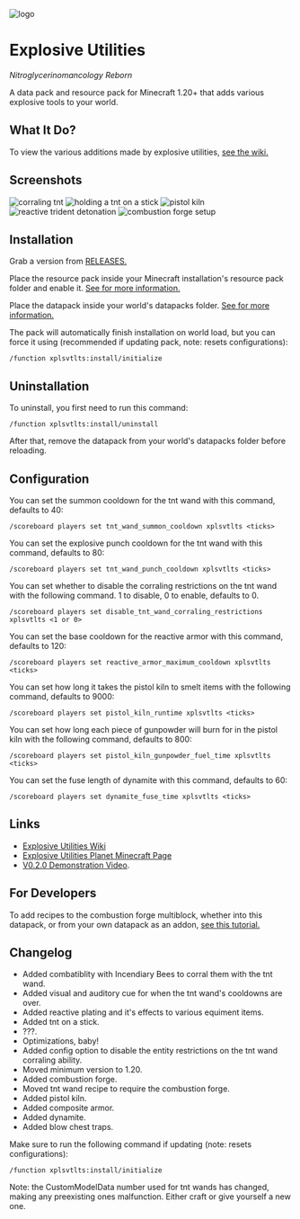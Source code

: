 ![logo](logo.png)

# Explosive Utilities

*Nitroglycerinomancology Reborn*

A data pack and resource pack for Minecraft 1.20+ that adds various explosive tools to your world.

## What It Do?

To view the various additions made by explosive utilities, [see the wiki.](https://github.com/ona-li-toki-e-jan-Epiphany-tawa-mi/Explosive-Utilities/wiki "The Explosive Utilities wiki")

## Screenshots

![corraling tnt](screenshots/corraling_tnt.png)
![holding a tnt on a stick](screenshots/holding_a_tnt_on_a_stick.png)
![pistol kiln](screenshots/pistol_kiln.png)
![reactive trident detonation](screenshots/reactive_trident_detonation.png)
![combustion forge setup](screenshots/combustion_forge_setup.png)

## Installation

Grab a version from [RELEASES.](https://github.com/ona-li-toki-e-jan-Epiphany-tawa-mi/Explosive-Utilities/releases "Explosive Utilities Releases Page")

Place the resource pack inside your Minecraft installation's resource pack folder and enable it. [See for more information.](https://minecraft.fandom.com/wiki/Tutorials/Loading_a_resource_pack "A Minecraft Wiki tutorial on installing resource packs")

Place the datapack inside your world's datapacks folder. [See for more information.](https://minecraft.fandom.com/wiki/Tutorials/Installing_a_data_pack "A Minecraft Wiki tutorial on installing data packs")

The pack will automatically finish installation on world load, but you can force it using (recommended if updating pack, note: resets configurations):

```mcfunction
/function xplsvtlts:install/initialize
```

## Uninstallation

To uninstall, you first need to run this command:

```mcfunction
/function xplsvtlts:install/uninstall
```

After that, remove the datapack from your world's datapacks folder before reloading.

## Configuration

You can set the summon cooldown for the tnt wand with this command, defaults to 40:

```mcfunction
/scoreboard players set tnt_wand_summon_cooldown xplsvtlts <ticks>
```

You can set the explosive punch cooldown for the tnt wand with this command, defaults to 80:

```mcfunction
/scoreboard players set tnt_wand_punch_cooldown xplsvtlts <ticks>
```

You can set whether to disable the corraling restrictions on the tnt wand with the following command. 1 to disable, 0 to enable, defaults to 0.

```mcfunction
/scoreboard players set disable_tnt_wand_corraling_restrictions xplsvtlts <1 or 0>
```

You can set the base cooldown for the reactive armor with this command, defaults to 120:

```mcfunction
/scoreboard players set reactive_armor_maximum_cooldown xplsvtlts <ticks>
```

You can set how long it takes the pistol kiln to smelt items with the following command, defaults to 9000:

```mcfunction
/scoreboard players set pistol_kiln_runtime xplsvtlts <ticks>
```

You can set how long each piece of gunpowder will burn for in the pistol kiln with the following command, defaults to 800:

```mcfunction
/scoreboard players set pistol_kiln_gunpowder_fuel_time xplsvtlts <ticks>
```

You can set the fuse length of dynamite with this command, defaults to 60:

```mcfunction
/scoreboard players set dynamite_fuse_time xplsvtlts <ticks>
```

## Links

- [Explosive Utilities Wiki](https://github.com/ona-li-toki-e-jan-Epiphany-tawa-mi/Explosive-Utilities/wiki "The Explosive Utilities Wiki")
- [Explosive Utilities Planet Minecraft Page](https://www.planetminecraft.com/data-pack/explosive-utilities "Explosive Utilities on Planet Minecraft")
- [V0.2.0 Demonstration Video](https://youtu.be/3j7tIpFTiLw "Explosive Utilities V0.2.0 Demo on YouTube").

## For Developers

To add recipes to the combustion forge multiblock, whether into this datapack, or from your own datapack as an addon, [see this tutorial.](combustion_forge_recipes/README.md "Combustion forge recipe tutorial")

## Changelog

- Added combatiblity with Incendiary Bees to corral them with the tnt wand.
- Added visual and auditory cue for when the tnt wand's cooldowns are over.
- Added reactive plating and it's effects to various equiment items.
- Added tnt on a stick.
- ???.
- Optimizations, baby!
- Added config option to disable the entity restrictions on the tnt wand corraling ability.
- Moved minimum version to 1.20.
- Added combustion forge.
- Moved tnt wand recipe to require the combustion forge.
- Added pistol kiln.
- Added composite armor.
- Added dynamite.
- Added blow chest traps.

Make sure to run the following command if updating (note: resets configurations):

```mcfunction
/function xplsvtlts:install/initialize
```

Note: the CustomModelData number used for tnt wands has changed, making any preexisting ones malfunction. Either craft or give yourself a new one.
